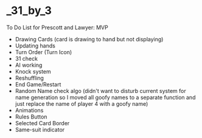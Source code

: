 # _31_by_3

To Do List for Prescott and Lawyer: MVP
- Drawing Cards 
	(card is drawing to hand but not displaying)
- Updating hands
- Turn Order (Turn Icon)
- 31 check
- AI working
- Knock system
- Reshuffling 
- End Game/Restart
- Random Name check algo
	(didn't want to disturb current system for name generation so I moved all goofy names to a separate function and just replace the name of player 4 with a goofy name)
- Animations
- Rules Button
- Selected Card Border
- Same-suit indicator
